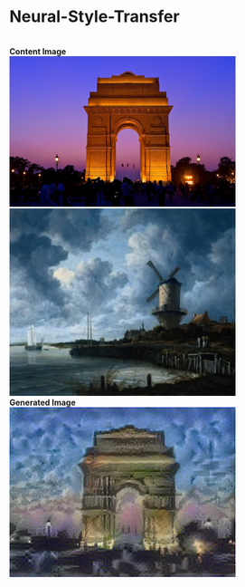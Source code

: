 # Neural-Style-Transfer

<br>**Content Image**</br>
<img src="./Images/The_India_Gate_New_Delhi_5621259188.jpg" width = "400px" heigth="300px">
<img src="./Images/Ruisdael_The_windmill_at_Wijk_bij_Duurstede.jpg" width="400px" heigth="100px">
<br>**Generated Image**</br>
<img src="./Images/generated_image1 (1).jpg">
